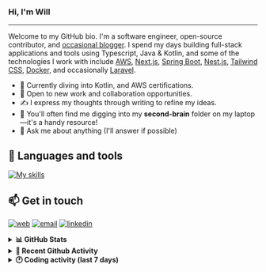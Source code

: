### Hi, I'm Will

---

Welcome to my GitHub bio. I'm a software engineer, open-source contributor, and [occasional blogger][blog]. I spend my days building full-stack applications and tools using Typescript, Java & Kotlin, and some of the technologies I work with include [AWS](https://aws.amazon.com/fr/), [Next.js](https://nextjs.org/), [Spring Boot](https://spring.io/projects/spring-boot), [Nest.js](https://nestjs.com/), [Tailwind CSS](https://github.com/tailwindlabs/tailwindcss), [Docker](https://www.docker.com/), and occasionally [Laravel](https://laravel.com/).

- 🔭 Currently diving into Kotlin, and AWS certifications.
- 👯 Open to new work and collaboration opportunities.
- ✍️ I express my thoughts through writing to refine my ideas.
- 🧠 You'll often find me digging into my **second-brain** folder on my laptop—it's a handy resource!
- 💬 Ask me about anything (I'll answer if possible)

## 🎨 Languages and tools

[![My skills](https://skillicons.dev/icons?i=typescript,js,nodejs,nest,java,kotlin,spring,python,fastapi,django,aws,docker,vscode,idea,tailwind&perline=15)](https://wilfriedago.dev/about#skills)

## 📫 Get in touch
[![web](https://img.shields.io/badge/WEBSITE-12100E?logo=google-earth&color=282A36)][website]
[![email](https://img.shields.io/badge/MAIL-12100E?logo=mailgun&color=282A36)][mail]
[![linkedin](https://img.shields.io/badge/LINKEDIN-12100E?logo=linkedin&color=282A36)][linkedin]


<details>
  <summary><b>📊 GitHub Stats</b></summary>
	<br/>
	<p align="left">
		<img width="49.5%" src="https://github-readme-stats.vercel.app/api?username=wilfriedago&show_icons=true&count_private=true&title_color=10b981&icon_color=10b981&theme=react&hide_border=true" />
		<img width="49.5%" src="https://streak-stats.demolab.com/?user=wilfriedago&hide_border=true&theme=react&ring=10b981&fire=fff&currStreakNum=fff&sideLabels=10b981&currStreakLabel=10b981&sideNums=fff" />
	</p>
</details>

<details>
  <summary><b>📅 Recent Github Activity</b></summary>
	<br>

<!--RECENT_ACTIVITY:last_update-->
Last Updated: Friday, October 24th, 2025, 4:19:20 AM
<!--RECENT_ACTIVITY:last_update_end-->

<!--RECENT_ACTIVITY:start-->
1. ⭐ Starred [tigerbeetle/tigerbeetle](https://github.com/tigerbeetle/tigerbeetle)<br>
2. ⭐ Starred [mojaloop/iac-modules](https://github.com/mojaloop/iac-modules)<br>
3. ⭐ Starred [mojaloop/helm](https://github.com/mojaloop/helm)<br>
4. 🔱 Forked [wilfriedago/rijksmuseum](https://github.com/wilfriedago/rijksmuseum) from [wilfriedago/rijksmuseum](https://github.com/wilfriedago/rijksmuseum)<br>
5. ⭐ Starred [fethij/Rijksmuseum](https://github.com/fethij/Rijksmuseum)<br>
<!--RECENT_ACTIVITY:end-->
</details>

<details>
  <summary><b>🕐 Coding activity (last 7 days)</b></summary>
	<br>

<!--START_SECTION:waka-->

```python
Total Time: 3 hrs 15 mins

TypeScript       35 mins         ████▒░░░░░░░░░░░░░░░░░░░░   17.60 %
HTML             33 mins         ████░░░░░░░░░░░░░░░░░░░░░   16.56 %
SCSS             21 mins         ██▓░░░░░░░░░░░░░░░░░░░░░░   10.43 %
Java             15 mins         ██░░░░░░░░░░░░░░░░░░░░░░░   07.46 %
CSS              11 mins         █▒░░░░░░░░░░░░░░░░░░░░░░░   05.43 %
Other            7 mins          █░░░░░░░░░░░░░░░░░░░░░░░░   03.66 %
```

<!--END_SECTION:waka-->
</details>

[website]: https://wilfriedago.me
[linkedin]: https://linkedin.com/in/wilfriedago
[blog]: https://wilfriedago.me/blog
[mail]: mailto:hello@wilfriedago.me
